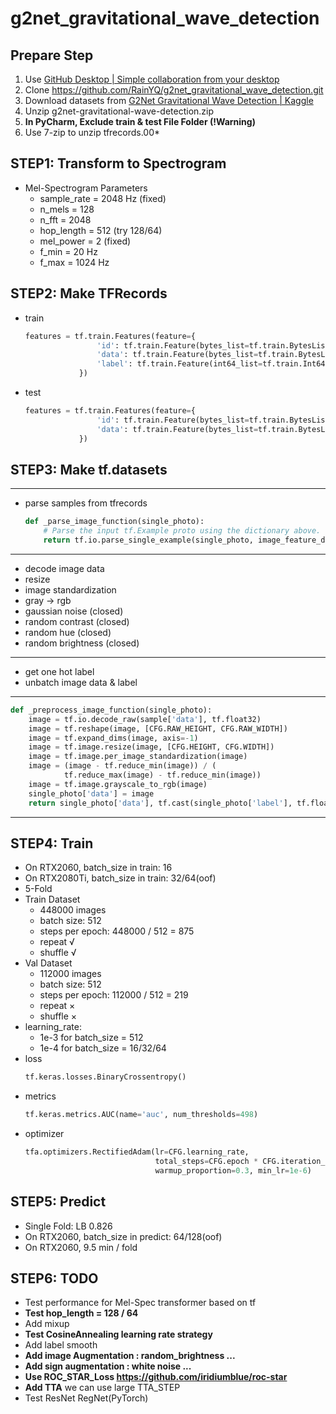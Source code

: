 # g2net_gravitational_wave_detection
## Prepare Step
1. Use [GitHub Desktop | Simple collaboration from your desktop](https://desktop.github.com/)
2. Clone https://github.com/RainYQ/g2net_gravitational_wave_detection.git
3. Download datasets from [G2Net Gravitational Wave Detection | Kaggle](https://www.kaggle.com/c/g2net-gravitational-wave-detection/data)
4. Unzip g2net-gravitational-wave-detection.zip
5. **In PyCharm, Exclude train & test File Folder (!Warning)**
6. Use 7-zip to unzip tfrecords.00*
## STEP1: Transform to Spectrogram
* Mel-Spectrogram Parameters
    * sample_rate = 2048 Hz (fixed)
    * n_mels = 128
    * n_fft = 2048
    * hop_length = 512 (try 128/64)
    * mel_power = 2 (fixed)
    * f_min = 20 Hz
    * f_max = 1024 Hz
## STEP2: Make TFRecords
* train <br/>
  ```python
  features = tf.train.Features(feature={
                  'id': tf.train.Feature(bytes_list=tf.train.BytesList(value=[id.encode('utf-8')])),
                  'data': tf.train.Feature(bytes_list=tf.train.BytesList(value=[raw])),
                  'label': tf.train.Feature(int64_list=tf.train.Int64List(value=[label]))
              })
  ```
* test <br/>
  ```python
  features = tf.train.Features(feature={
                  'id': tf.train.Feature(bytes_list=tf.train.BytesList(value=[id.encode('utf-8')])),
                  'data': tf.train.Feature(bytes_list=tf.train.BytesList(value=[raw]))
              })
  ```
## STEP3: Make tf.datasets
***
* parse samples from tfrecords
  ```python
  def _parse_image_function(single_photo):
      # Parse the input tf.Example proto using the dictionary above.
      return tf.io.parse_single_example(single_photo, image_feature_description)
  ```
***
* decode image data
* resize
* image standardization
* gray → rgb
* gaussian noise (closed)
* random contrast (closed)
* random hue (closed)
* random brightness (closed)
***
* get one hot label
* unbatch image data & label
***
  ```python
  def _preprocess_image_function(single_photo):
      image = tf.io.decode_raw(sample['data'], tf.float32)
      image = tf.reshape(image, [CFG.RAW_HEIGHT, CFG.RAW_WIDTH])
      image = tf.expand_dims(image, axis=-1)
      image = tf.image.resize(image, [CFG.HEIGHT, CFG.WIDTH])
      image = tf.image.per_image_standardization(image)
      image = (image - tf.reduce_min(image)) / (
              tf.reduce_max(image) - tf.reduce_min(image))
      image = tf.image.grayscale_to_rgb(image)
      single_photo['data'] = image
      return single_photo['data'], tf.cast(single_photo['label'], tf.float32)
  ```
***
## STEP4: Train
* On RTX2060, batch_size in train: 16
* On RTX2080Ti, batch_size in train: 32/64(oof)
* 5-Fold
* Train Dataset
  * 448000 images
  * batch size: 512
  * steps per epoch: 448000 / 512 = 875
  * repeat √
  * shuffle √
* Val Dataset
  * 112000 images
  * batch size: 512
  * steps per epoch: 112000 / 512 = 219
  * repeat ×
  * shuffle ×
* learning_rate: 
  * 1e-3 for batch_size = 512
  * 1e-4 for batch_size = 16/32/64
* loss
  ```python
  tf.keras.losses.BinaryCrossentropy()
  ```
* metrics
  ```python
  tf.keras.metrics.AUC(name='auc', num_thresholds=498)
  ```
* optimizer
  ```python
  tfa.optimizers.RectifiedAdam(lr=CFG.learning_rate, 
                               total_steps=CFG.epoch * CFG.iteration_per_epoch, 
                               warmup_proportion=0.3, min_lr=1e-6)
  ```
## STEP5: Predict
* Single Fold: LB 0.826
* On RTX2060, batch_size in predict: 64/128(oof)
* On RTX2060, 9.5 min / fold

## STEP6: TODO
* Test performance for Mel-Spec transformer based on tf
* **Test hop_length = 128 / 64**
* Add mixup
* **Test CosineAnnealing learning rate strategy**
* Add label smooth
* **Add image Augmentation : random_brightness ...**
* **Add sign augmentation : white noise ...**
* **Use ROC_STAR_Loss https://github.com/iridiumblue/roc-star**
* **Add TTA** we can use large TTA_STEP
* Test ResNet RegNet(PyTorch)